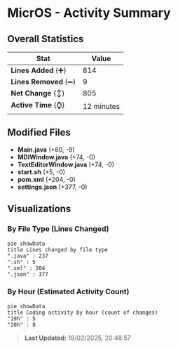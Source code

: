 # MicrOS - Activity Summary 

## Overall Statistics

| Stat                   | Value                                                             |
| ---------------------- | ----------------------------------------------------------------- |
| **Lines Added** (➕)   | 814                                          |
| **Lines Removed** (➖) | 9                                        |
| **Net Change** (↕)    | 805                |
| **Active Time** (⌚)   | 12 minutes |


## Modified Files
- **Main.java** (+80, -9)
- **MDIWindow.java** (+74, -0)
- **TextEditorWindow.java** (+74, -0)
- **start.sh** (+5, -0)
- **pom.xml** (+204, -0)
- **settings.json** (+377, -0)

## Visualizations

### By File Type (Lines Changed)

```mermaid
pie showData
title Lines changed by file type
".java" : 237
".sh" : 5
".xml" : 204
".json" : 377
```

### By Hour (Estimated Activity Count)

```mermaid
pie showData
title Coding activity by hour (count of changes)
"19h" : 5
"20h" : 8
```


> **Last Updated:** 19/02/2025, 20:48:57